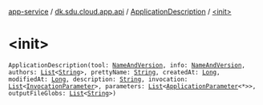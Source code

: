 [app-service](../../index.md) / [dk.sdu.cloud.app.api](../index.md) / [ApplicationDescription](index.md) / [&lt;init&gt;](./-init-.md)

# &lt;init&gt;

`ApplicationDescription(tool: `[`NameAndVersion`](../-name-and-version/index.md)`, info: `[`NameAndVersion`](../-name-and-version/index.md)`, authors: `[`List`](https://kotlinlang.org/api/latest/jvm/stdlib/kotlin.collections/-list/index.html)`<`[`String`](https://kotlinlang.org/api/latest/jvm/stdlib/kotlin/-string/index.html)`>, prettyName: `[`String`](https://kotlinlang.org/api/latest/jvm/stdlib/kotlin/-string/index.html)`, createdAt: `[`Long`](https://kotlinlang.org/api/latest/jvm/stdlib/kotlin/-long/index.html)`, modifiedAt: `[`Long`](https://kotlinlang.org/api/latest/jvm/stdlib/kotlin/-long/index.html)`, description: `[`String`](https://kotlinlang.org/api/latest/jvm/stdlib/kotlin/-string/index.html)`, invocation: `[`List`](https://kotlinlang.org/api/latest/jvm/stdlib/kotlin.collections/-list/index.html)`<`[`InvocationParameter`](../../dk.sdu.cloud.app.services/-invocation-parameter/index.md)`>, parameters: `[`List`](https://kotlinlang.org/api/latest/jvm/stdlib/kotlin.collections/-list/index.html)`<`[`ApplicationParameter`](../-application-parameter/index.md)`<*>>, outputFileGlobs: `[`List`](https://kotlinlang.org/api/latest/jvm/stdlib/kotlin.collections/-list/index.html)`<`[`String`](https://kotlinlang.org/api/latest/jvm/stdlib/kotlin/-string/index.html)`>)`